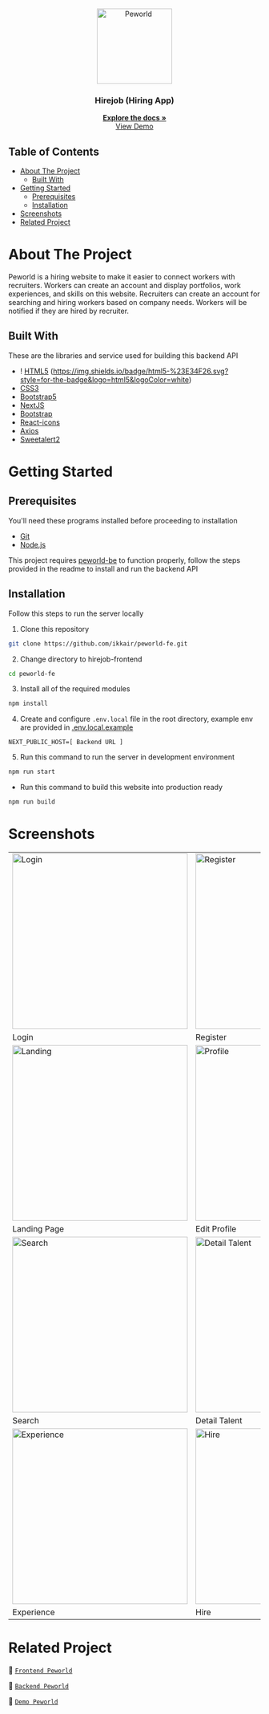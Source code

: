 <br />
<p align="center">
  <div align="center">
    <img height="150" src="#" alt="Peworld" border="0"/>
  </div>
  <h3 align="center">Hirejob (Hiring App)</h3>
  <p align="center">
    <a href="https://github.com/ikkair/peworld-fe"><strong>Explore the docs »</strong></a>
    <br />
    <a href="https://peworld-fe-ikkair.vercel.app/">View Demo</a>
  </p>
</p>

## Table of Contents

- [About The Project](#about-the-project)
  - [Built With](#built-with)
- [Getting Started](#getting-started)
  - [Prerequisites](#prerequisites)
  - [Installation](#installation)
- [Screenshots](#screenshots)
- [Related Project](#related-project)

# About The Project

Peworld is a hiring website to make it easier to connect workers with recruiters. Workers can create an account and display portfolios, work experiences, and skills on this website. Recruiters can create an account for searching and hiring workers based on company needs. Workers will be notified if they are hired by recruiter.

## Built With

These are the libraries and service used for building this backend API

- ! [HTML5](https://www.w3schools.com/html/) (https://img.shields.io/badge/html5-%23E34F26.svg?style=for-the-badge&logo=html5&logoColor=white)
- [CSS3](https://www.w3schools.com/css/) 
- [Bootstrap5](https://getbootstrap.com/)
- [NextJS](https://nextjs.org/)
- [Bootstrap](https://getbootstrap.com/)
- [React-icons](https://react-icons.github.io/react-icons/)
- [Axios](https://axios-http.com)
- [Sweetalert2](https://sweetalert2.github.io)

# Getting Started

## Prerequisites

You'll need these programs installed before proceeding to installation

- [Git](https://git-scm.com/downloads)
- [Node.js](https://nodejs.org/en/download)

This project requires [peworld-be](https://github.com/ikkair/peworld-be) to function properly, follow the steps provided in the readme to install and run the backend API

## Installation

Follow this steps to run the server locally

1. Clone this repository

```sh
git clone https://github.com/ikkair/peworld-fe.git
```

2. Change directory to hirejob-frontend

```sh
cd peworld-fe
```

3. Install all of the required modules

```sh
npm install
```

4. Create and configure `.env.local` file in the root directory, example env are provided in [.env.local.example](./.env.local.example)

```env
NEXT_PUBLIC_HOST=[ Backend URL ]
```

5. Run this command to run the server in development environment

```sh
npm run start
```

- Run this command to build this website into production ready

```sh
npm run build
```

# Screenshots

<table>
 <tr>
    <td><img width="350px" src="./public/docs/Peworld Login.png" border="0" alt="Login" /></td>
    <td> <img width="350px" src="./public/docs/Peworld Register.png" border="0"  alt="Register" /></td>
  </tr>
  <tr>
    <td>Login</td>
    <td>Register</td>
  </tr>
  <tr>
    <td><img width="350px" src="./public/docs/Peworld Landing.png" border="0" alt="Landing" /></td>
    <td><img width="350px" src="./public/docs/Peworld Edit Profile.png" border="0" alt="Profile" /> </td>
  </tr>
   <tr>
    <td>Landing Page</td>
    <td>Edit Profile</td>
  </tr>
  <tr>
    <td><img width="350px" src="./public/docs/Peworld Search.png" border="0" alt="Search" /></td>
    <td><img width="350px" src="./public/docs/Peworld Detail Talent.jpg" border="0" alt="Detail Talent" /> </td>
  </tr>
   <tr>
    <td>Search</td>
    <td>Detail Talent</td>
  </tr>
  <tr>
    <td><img width="350px" src="./public/docs/Peworld Experience.png" border="0" alt="Experience" /></td>
    <td><img width="350px" src="./public/docs/Peworld Hire.png" border="0" alt="Hire" /> </td>
  </tr>
   <tr>
    <td>Experience</td>
    <td>Hire</td>
  </tr>
</table>

# Related Project

:rocket: [`Frontend Peworld`](https://github.com/ikkair/peworld-fe)

:rocket: [`Backend Peworld`](https://github.com/ikkair/peworld-be)

:rocket: [`Demo Peworld`](https://peworld-fe-ikkair.vercel.app/)
